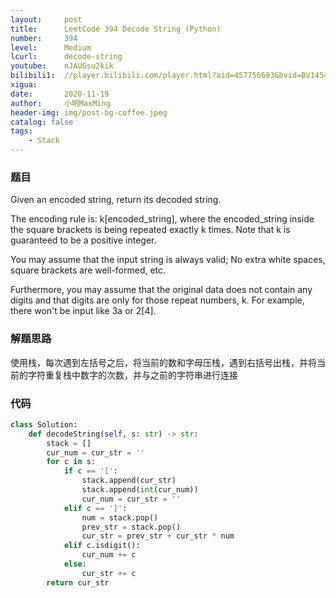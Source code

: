 ```yaml
---
layout:     post
title:      LeetCode 394 Decode String (Python)
number:     394
level:      Medium
lcurl:      decode-string
youtube:    nJAUGsu2kik
bilibili1:  //player.bilibili.com/player.html?aid=457756693&bvid=BV145411V75E&cid=257467979&page=1
xigua:      
date:       2020-11-19
author:     小明MaxMing
header-img: img/post-bg-coffee.jpeg
catalog: false
tags:
    - Stack
---
```


### 题目

Given an encoded string, return its decoded string.

The encoding rule is: k[encoded_string], where the encoded_string inside the square brackets is being repeated exactly k times. Note that k is guaranteed to be a positive integer.

You may assume that the input string is always valid; No extra white spaces, square brackets are well-formed, etc.

Furthermore, you may assume that the original data does not contain any digits and that digits are only for those repeat numbers, k. For example, there won't be input like 3a or 2[4].

### 解题思路

使用栈，每次遇到左括号之后，将当前的数和字母压栈，遇到右括号出栈，并将当前的字符重复栈中数字的次数，并与之前的字符串进行连接

### 代码
```python
class Solution:
    def decodeString(self, s: str) -> str:
        stack = []
        cur_num = cur_str = ''
        for c in s:
            if c == '[':
                stack.append(cur_str)
                stack.append(int(cur_num))
                cur_num = cur_str = ''
            elif c == ']':
                num = stack.pop()
                prev_str = stack.pop()
                cur_str = prev_str + cur_str * num
            elif c.isdigit():
                cur_num += c
            else:
                cur_str += c
        return cur_str
```
